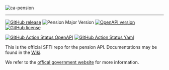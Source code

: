 <!-- ![SFTI_Banner](https://user-images.githubusercontent.com/116151702/232762217-ac254483-0d25-4234-857b-376ff8dbb1e7.png) -->
![ca-pension](https://github.com/swissfintechinnovations/ca-pension/assets/116151702/5e48dc93-380a-4db6-870f-814dc7bbc793)


---
[![GitHub release](https://img.shields.io/github/release/swissfintechinnovations/ca-pension?color=blue)](https://github.com/swissfintechinnovations/ca-pension/releases/)
![Pension Major Version](https://img.shields.io/badge/major_version-v2-blue)
[![OpenAPI version](https://img.shields.io/badge/dynamic/yaml?url=https%3A%2F%2Fgithub.com%2Fswissfintechinnovations%2Fca-pension%2Fraw%2Fmain%2FpensionAPI.yaml&query=openapi&prefix=v&label=OpenAPI&color=blue)](https://swagger.io/resources/open-api/)
[![GitHub license](https://img.shields.io/github/license/swissfintechinnovations/ca-pension?color=de980d)](https://github.com/swissfintechinnovations/ca-pension/blob/main/LICENSE)


[![GitHub Action Status OpenAPI](https://img.shields.io/github/actions/workflow/status/swissfintechinnovations/ca-pension/lint-openapi.yaml?branch=main&label=openapi%20checks)](https://github.com/swissfintechinnovations/ca-pension/actions/workflows/lint-openapi.yaml)
[![GitHub Action Status Yaml](https://img.shields.io/github/actions/workflow/status/swissfintechinnovations/ca-pension/lint-yaml.yaml?branch=main&label=yaml%20checks)](https://github.com/swissfintechinnovations/ca-pension/actions/workflows/lint-yaml.yaml)


This is the official SFTI repo for the pension API. Documentations may be found in the [Wiki](https://github.com/swissfintechinnovations/ca-pension/wiki).

We refer to the [offical government website](https://www.kmu.admin.ch/kmu/de/home/praktisches-wissen/personal/personalmanagement/pflichten-der-arbeitgebenden/sozialversicherungen/pensionskasse-bvg.html) for more information.

<!-- An easy-to-read representation of the pension/XS2A APIs is accessible via the following links: -->
